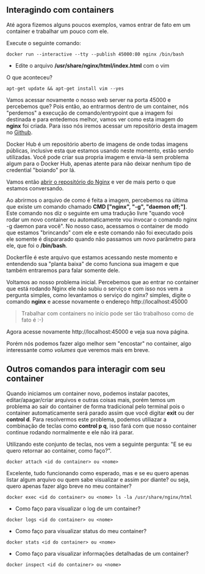 ## Interagindo com containers

Até agora fizemos alguns poucos exemplos, vamos entrar de fato em um container e trabalhar um pouco com ele.

Execute o seguinte comando:

```
docker run --interactive --tty --publish 45000:80 nginx /bin/bash
```

* Edite o arquivo **/usr/share/nginx/html/index.html** com o vim

O que aconteceu?

```
apt-get update && apt-get install vim --yes
```

Vamos acessar novamente o nosso web server na porta 45000 e percebemos que? Pois então, ao entrarmos dentro de um container, nós "perdemos" a execução de comando/entrypoint que a imagem foi destinada e para entedemos melhor, vamos ver como esta imagem do **nginx** foi criada. Para isso nós iremos acessar um repositório desta imagem no [Github](https://github.com/nginxinc/docker-nginx).

Docker Hub é um repositório aberto de imagens de onde todas imagens públicas, inclusive esta que estamos usando neste momento, estão sendo utilizadas. Você pode criar sua propria imagem e envia-lá sem problema algum para o Docker Hub, apenas atente para não deixar nenhum tipo de credential "boiando" por lá.

Vamos então [abrir o repositório do Nginx](https://hub.docker.com/_/nginx/) e ver de mais perto o que estamos conversando.

Ao abrirmos o arquivo de como é feita a imagem, percebemos na última que existe um comando chamado **CMD ["nginx", "-g", "daemon off;"]**. Este comando nos diz o seguinte em uma tradução livre "quando você rodar um novo container eu automaticamente vou invocar o comando nginx -g daemon para você". No nosso caso, acessamos o container de modo que estamos "brincando" com ele e este comando não foi executado pois ele somente é dispararado quando não passamos um novo parâmetro para ele, que foi o **/bin/bash**.

Dockerfile é este arquivo que estamos acessando neste momento e entendendo sua "planta baixa" de como funciona sua imagem e que também entraremos para falar somente dele.

Voltamos ao nosso problema inicial. Percebemos que ao entrar no container que está rodando Nginx ele não subiu o serviço e com isso nos vem a pergunta simples, como levantamos o serviço do nginx? simples, digite o comando **nginx** e acesse novamente o endereço http://localhost:45000


> Trabalhar com containers no início pode ser tão trabalhoso como de fato é :-)

Agora acesse novamente http://localhost:45000 e veja sua nova página.

Porém nós podemos fazer algo melhor sem "encostar" no container, algo interessante como *volumes* que veremos mais em breve.

## Outros comandos para interagir com seu container

Quando iniciamos um container novo, podemos instalar pacotes, editar/apagar/criar arquivos e outras coisas mais, porém temos um problema ao sair do container de forma tradicional pelo terminal pois o container automaticamente será parado assim que você digitar **exit** ou der **control d**. Para resolvermos este problema, podemos utiliazar a combinação de teclas como **control p q**, isso fará com que nosso container continue rodando normalmente e ele não irá parar.

Utilizando este conjunto de teclas, nos vem a seguinte pergunta: "E se eu quero retornar ao container, como faço?".

```
docker attach <id do container> ou <nome>
```

Excelente, tudo funcionando como esperado, mas e se eu quero apenas listar algum arquivo ou quem sabe visualizar e assim por diante? ou seja, quero apenas fazer algo breve no meu container?

```
docker exec <id do container> ou <nome> ls -la /usr/share/nginx/html
```

* Como faço para visualizar o log de um container?

```
docker logs <id do container> ou <nome>
```

* Como faço para visualizar status do meu container?

```
docker stats <id do container> ou <nome>
```

* Como faço para visualizar informações detalhadas de um container?

```
docker inspect <id do container> ou <nome>
```
